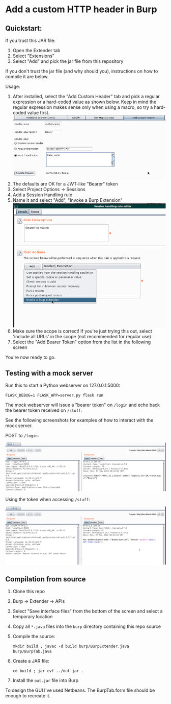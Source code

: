 # Add a custom HTTP header in Burp

## Quickstart:

If you trust this JAR file:

 1. Open the Extender tab
 2. Select "Extensions" 
 3. Select "Add" and pick the jar file from this repository

If you don't trust the jar file (and why should you), instructions on how to compile it are below. 

Usage:

 1. After installed, select the "Add Custom Header" tab and pick a
    regular expression or a hard-coded value as shown below. Keep in
    mind the regular expression makes sense only when using a macro, so
    try a hard-coded value first.
   ![tab](screenshots/tab.png)
 2. The defaults are OK for a JWT-like "Bearer" token
 3. Select Project Options -> Sessions
 4. Add a Session Handling rule
 5. Name it and select "Add", "Invoke a Burp Extension"
   ![extension](/screenshots/session_rule.png)
 6. Make sure the scope is correct! If you're just trying this out,
    select 'include all URLs' in the scope (not recommended for regular
    use). 
 7. Select the "Add Bearer Token" option from the list in the following
    screen

You're now ready to go.

## Testing with a mock server

Run this to start a Python webserver on 127.0.0.1:5000:

    FLASK_DEBUG=1 FLASK_APP=server.py flask run

The mock webserver will issue a "bearer token" on `/login` and
echo back the bearer token received on `/stuff`.  

See the following screenshots for examples of how to interact with the
mock server.

POST to `/login`:

![login](screenshots/example-login.png) 

Using the token when accessing `/stuff`:

![token](screenshots/example-token.png)

## Compilation from source

 1. Clone this repo
 1. Burp -> Extender -> APIs
 2. Select "Save interface files" from the bottom of the screen and
    select a temporary location
 3. Copy all `*.java` files into the `burp` directory containing this
    repo source
 4. Compile the source: 

        mkdir build ; javac -d build burp/BurpExtender.java burp/BurpTab.java
 5. Create a JAR file: 

        cd build ; jar cvf ../out.jar .
 6. Install the `out.jar` file into Burp

To design the GUI I've used Netbeans. The BurpTab.form file should be
enough to recreate it.

